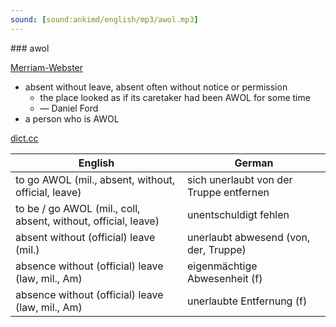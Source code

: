 ```yaml
---
sound: [sound:ankimd/english/mp3/awol.mp3]
---
```


\### awol

[Merriam-Webster](https://www.merriam-webster.com/dictionary/awol)

- absent without leave, absent often without notice or permission
    - the place looked as if its caretaker had been AWOL for some time
    - — Daniel Ford
- a person who is AWOL

[dict.cc](https://www.dict.cc/awol)

| English        | German       |
| -------------- | ------------ |
| to go AWOL (mil., absent, without, official, leave) | sich unerlaubt von der Truppe entfernen |
| to be / go AWOL (mil., coll, absent, without, official, leave) | unentschuldigt fehlen |
| absent without (official) leave <AWOL> (mil.) | unerlaubt abwesend (von, der, Truppe) |
| absence without (official) leave <AWOL> (law, mil., Am) | eigenmächtige Abwesenheit <EA> (f) |
| absence without (official) leave <AWOL> (law, mil., Am) | unerlaubte Entfernung (f) |
